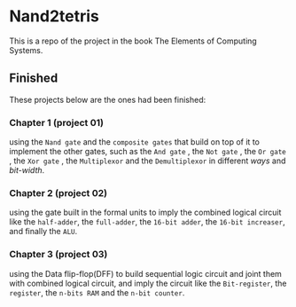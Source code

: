 # Nand2tetris

 This is a repo of the project in the book The Elements of Computing Systems.

## Finished

These projects below are the ones had been finished:

### Chapter 1 (project 01)

using  the `Nand gate` and the `composite gates` that build on top of it to implement the other gates, such as  the `And gate` , the `Not gate` , the `Or gate` , the `Xor gate` ,  the `Multiplexor` and the `Demultiplexor` in different *ways* and *bit-width*. 

### Chapter 2 (project 02)

using the gate built in the formal units to imply the combined logical circuit like the `half-adder`, the `full-adder`, the `16-bit adder`, the `16-bit increaser`, and finally the `ALU`.

### Chapter 3 (project 03)

using the Data flip-flop(DFF) to build sequential logic circuit and joint them with  combined logical circuit, and imply the circuit like the `Bit-register`, the `register`, the `n-bits RAM` and the `n-bit counter`.